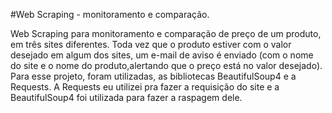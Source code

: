 #Web Scraping - monitoramento e comparação.

Web Scraping para monitoramento e comparação de preço de um produto, em três sites diferentes. Toda vez que o produto estiver com o valor desejado em algum dos sites, um e-mail de aviso é enviado (com o nome do site e o nome do produto,alertando que o preço está no valor desejado). Para esse projeto, foram utilizadas, as bibliotecas BeautifulSoup4 e a Requests. A Requests eu utilizei pra fazer a requisição do site e a BeautifulSoup4 foi utilizada para fazer a raspagem dele.

